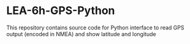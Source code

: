 # LEA-6h-GPS-Python
This repository contains source code for Python interface to read GPS output (encoded in NMEA) and show latitude and longitude
